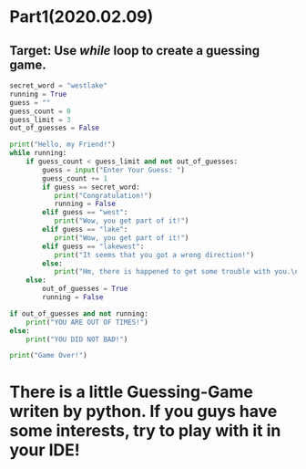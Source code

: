 # Part1(2020.02.09)

## Target: Use _while_ loop to create a guessing game.

```python
secret_word = "westlake"
running = True
guess = ""
guess_count = 0
guess_limit = 3
out_of_guesses = False

print("Hello, my Friend!")
while running:
    if guess_count < guess_limit and not out_of_guesses:
        guess = input("Enter Your Guess: ")
        guess_count += 1
        if guess == secret_word:
           print("Congratulation!")
           running = False
        elif guess == "west":
           print("Wow, you get part of it!")
        elif guess == "lake":
           print("Wow, you get part of it!")
        elif guess == "lakewest":
           print("It seems that you got a wrong direction!")
        else:
           print("Hm, there is happened to get some trouble with you.\nDo it again!")
    else:
        out_of_guesses = True
        running = False

if out_of_guesses and not running:
    print("YOU ARE OUT OF TIMES!")
else:
    print("YOU DID NOT BAD!")

print("Game Over!")
```
# There is a little Guessing-Game writen by python. If you guys have some interests, try to play with it in your IDE!
